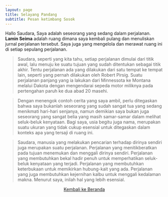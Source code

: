 ```yaml
---
layout: page
title: Selayang Pandang
subtitle: Pesan ketimbang Sosok
---
```


Hallo Saudara, Saya adalah seseorang yang sedang dalam perjalanan.
<b>Lamin Seima</b> adalah ruang dimana saya kembali pulang dan menuliskan jurnal perjalanan tersebut.
Saya juga yang mengelola dan merawat ruang ini di setiap sepulang perjalanan.

> Saudara, seperti yang kita tahu, setiap perjalanan dimulai dari titik awal,
> lalu menuju ke suatu tujuan yang sudah ditentukan sebagai titik akhir.
> Tentu perjalanan ada yang dilakukan dari satu tempat ke tempat lain, 
> seperti yang pernah dilakukan oleh Robert Pirsig.
> Suatu perjalanan panjang yang ia lakukan dari Minnessota ke Montana melalui Dakota
> dengan mengendarai sepeda motor miliknya pada pertengahan paruh ke dua abad 20 masehi.

> Dengan menengok contoh cerita yang saya ambil, perlu ditegaskan bahwa 
> saya bukanlah seseorang yang sudah sangat tua yang sedang menikmati hari-hari senjanya,
> namun demikian saya bukan juga seseorang yang sangat belia
> yang masih samar-samar dalam melihat seluk-beluk kenyataan. Bagi saya, usia begitu juga nama,
> merupakan suatu ukuran yang tidak cukup esensial
> untuk ditegaskan dalam konteks apa yang tersaji di ruang ini.

> Saudara, manusia yang melakukan pencarian
> terhadap dirinya sendiri juga merupakan suatu perjalanan.
> Perjalanan yang menitikberatkan pada tujuan menemukan
> dan menggali dirinya sendiri. Perjalanan yang membutuhkan bekal
> hadir penuh untuk memperhatikan seluk-beluk kenyataan yang terjadi.
> Perjalanan yang membutuhkan keterbukaan untuk memikirkan hubung-kait yang ada.
> Perjalanan yang juga membutuhkan kejernihan kalbu untuk menggali kedalaman makna.
> Menurut saya, inilah hal yang lebih esensial.

<p style="text-align:center;">
  <a href="https://laminseima.github.io/beranda/">Kembali ke Beranda</a>
</p>
